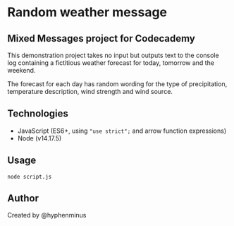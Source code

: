 # Random weather message

## Mixed Messages project for Codecademy

This demonstration project takes no input but outputs text to the console log containing a fictitious weather forecast for today, tomorrow and the weekend.

The forecast for each day has random wording for the type of precipitation, temperature description, wind strength and wind source.

## Technologies

 * JavaScript (ES6+, using `"use strict";` and arrow function expressions)
 * Node (v14.17.5)

## Usage

`node script.js`

## Author

Created by @hyphenminus